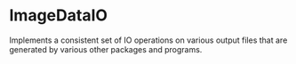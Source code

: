 # ImageDataIO

Implements a consistent set of IO operations on various output files
that are generated by various other packages and programs.
